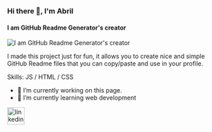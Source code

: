 ### Hi there 👋, I'm Abril 
#### I am GitHub Readme Generator's creator
![I am GitHub Readme Generator's creator](https://media-exp1.licdn.com/dms/image/C4D16AQFo-xC-nj49sg/profile-displaybackgroundimage-shrink_350_1400/0/1651878634140?e=1666224000&v=beta&t=rFFBe0NG-jJRRTQlbrQk3tSMj8X9OqNwXcNbs1xMlPQ)

I made this project just for fun, it allows you to create nice and simple GitHub Readme files that you can copy/paste and use in your profile.

Skills: JS / HTML / CSS

- 🔭 I’m currently working on this page. 
- 🌱 I’m currently learning web development 


[<img src='https://cdn.jsdelivr.net/npm/simple-icons@3.0.1/icons/linkedin.svg' alt='linkedin' height='40'>](https://www.linkedin.com/in/https://www.linkedin.com/in/abril-ivon-barros//)  
